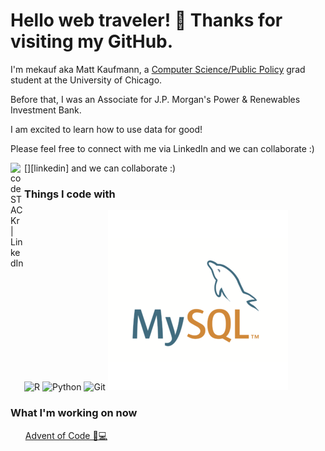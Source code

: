 <h1> Hello web traveler! 🚀 Thanks for visiting my GitHub.</h1>
  
<p>
I'm mekauf aka Matt Kaufmann, a <a href = 'https://capp.uchicago.edu/'>Computer Science/Public Policy<a> grad student at the University of Chicago. 
</p> 
Before that, I was an Associate for J.P. Morgan's Power & Renewables Investment Bank.

I am excited to learn how to use data for good!
</p>
Please feel free to connect with me via LinkedIn and we can collaborate :)
</p>
[<img align="left" alt="codeSTACKr | LinkedIn" width="22px" src="https://cdn.jsdelivr.net/npm/simple-icons@v3/icons/linkedin.svg" />][linkedin] and we can collaborate :)
</p>
<h3>Things I code with</h3>
<p>
  <img alt ="R" src = "https://img.shields.io/badge/-R-276DC3?logo=r&logoColor=white&style=for-the-badge&logoWidth=30" />
  <img alt="Python" src = "https://img.shields.io/badge/-Python-3776AB?logo=python&logoColor=white&style=for-the-badge" />
  <img alt="Git" src = "https://img.shields.io/badge/-Git-F05032?logo=git&logoColor=white&style=for-the-badge" />
  <img alt = "MySQL" src = "https://raw.githubusercontent.com/github/explore/80688e429a7d4ef2fca1e82350fe8e3517d3494d/topics/mysql/mysql.png" />
</p>
  
  <h3>What I'm working on now</h3>
  <ul>
      <a href = "https://github.com/mekauf2/advent-of-code">Advent of Code 🎄💻</a>
    </li>
  </ul>
 
[linkedin]: https://www.linkedin.com/in/kaufmannmatthew/
